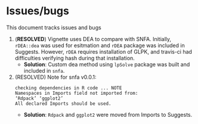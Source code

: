 # Issues/bugs

This document tracks issues and bugs

1. (**RESOLVED**) Vignette uses DEA to compare with SNFA. Initially, `rDEA::dea` was used for esitmation and `rDEA` package was included in Suggests. However, `rDEA` requires installation of GLPK, and travis-ci had difficulties verifying hash during that installation.
	* **Solution**: Custom dea method using `lpSolve` package was built and included in `snfa`.
2. (RESOLVED) Note for snfa v0.0.1:
	```
	checking dependencies in R code ... NOTE
	Namespaces in Imports field not imported from:
	‘Rdpack’ ‘ggplot2’
	All declared Imports should be used.
	```
	* **Solution**: `Rdpack` and `ggplot2` were moved from Imports to Suggests.
